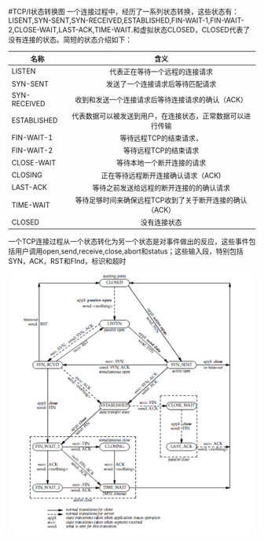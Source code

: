 #TCP/I状态转换图
一个连接过程中，经历了一系列状态转换，这些状态有：LISENT,SYN-SENT,SYN-RECEIVED,ESTABLISHED,FIN-WAIT-1,FIN-WAIT-2,CLOSE-WAIT,LAST-ACK,TIME-WAIT.和虚拟状态CLOSED，CLOSED代表了没有连接的状态。简短的状态介绍如下：

|名称|含义|
|-|:-:|
|LISTEN|代表正在等待一个远程的连接请求
|SYN-SENT|发送了一个连接请求后等待匹配请求
|SYN-RECEIVED|收到和发送一个连接请求后等待连接请求的确认（ACK）
|ESTABLISHED|代表数据可以被发送到用户，在连接状态，正常数据可以进行传输
|FIN-WAIT-1|等待远程TCP的结束请求，
|FIN-WAIT-2|等待远程TCP的结束请求
|CLOSE-WAIT|等待本地一个断开连接的请求
|CLOSING|正在等待远程断开连接确认请求（ACK)
|LAST-ACK|等待之前发送给远程的断开连接的的确认请求
|TIME-WAIT|等待足够时间来确保远程TCP收到了关于断开连接的确认（ACK）
|CLOSED|没有连接状态

一个TCP连接过程从一个状态转化为另一个状态是对事件做出的反应，这些事件包括用户调用open,send,receive,close,abort和status；这些输入段，特别包括SYN，ACK，RST和FInd，标识和超时

![trans](./image/unp_state_trans.jpg)
